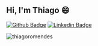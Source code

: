 ## Hi, I'm Thiago 😄

<!--
**thiagoromendes/thiagoromendes** is a ✨ _special_ ✨ repository because its `README.md` (this file) appears on your GitHub profile.

Here are some ideas to get you started:

- 🔭 I’m currently working on ...
- 🌱 I’m currently learning ...
- 👯 I’m looking to collaborate on ...
- 🤔 I’m looking for help with ...
- 💬 Ask me about ...
- 📫 How to reach me: ...
- 😄 Pronouns: ...
- ⚡ Fun fact: ...
-->

[![Github Badge](https://img.shields.io/badge/-Github-000?style=flat-square&logo=Github&logoColor=white&link=https://github.com/thiagoromendes)](https://github.com/thiagoromendes)
[![Linkedin Badge](https://img.shields.io/badge/-LinkedIn-blue?style=flat-square&logo=Linkedin&logoColor=white&link=https://www.linkedin.com/in/thiagorobertomendes/)](https://www.linkedin.com/in/thiagorobertomendes/)



<p align="left">
  <img src="https://github-readme-stats.vercel.app/api?username=thiagoromendes&show_icons=true&title_color=fff&icon_color=79ff97&text_color=9f9f9f&bg_color=151515" alt="thiagoromendes" /> 

</p>








